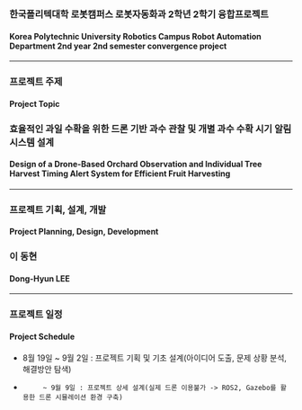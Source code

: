 ### 한국폴리텍대학 로봇캠퍼스 로봇자동화과 2학년 2학기 융합프로젝트
#### Korea Polytechnic University Robotics Campus Robot Automation Department 2nd year 2nd semester convergence project
----------------------------------------------------------------------------------------------------------------------------------
### 프로젝트 주제
#### Project Topic
### 효율적인 과일 수확을 위한 드론 기반 과수 관찰 및 개별 과수 수확 시기 알림 시스템 설계
#### Design of a Drone-Based Orchard Observation and Individual Tree Harvest Timing Alert System for Efficient Fruit Harvesting
----------------------------------------------------------------------------------------------------------------------------------
### 프로젝트 기획, 설계, 개발
#### Project Planning, Design, Development
### 이 동현
#### Dong-Hyun LEE
----------------------------------------------------------------------------------------------------------------------------------
### 프로젝트 일정
#### Project Schedule
* 8월 19일 ~ 9월 2일 : 프로젝트 기획 및 기초 설계(아이디어 도출, 문제 상황 분석, 해결방안 탐색)
*          ~ 9월 9일 : 프로젝트 상세 설계(실제 드론 이용불가 -> ROS2, Gazebo를 활용한 드론 시뮬레이션 환경 구축)
